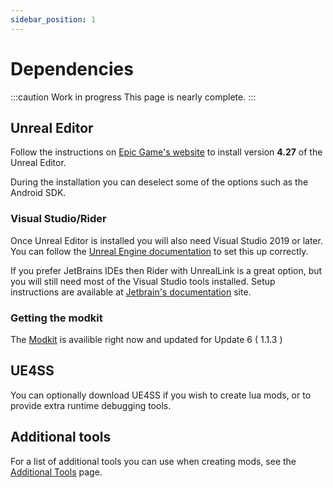```yaml
---
sidebar_position: 1
---
```


# Dependencies
:::caution Work in progress
This page is nearly complete.
:::

## Unreal Editor
Follow the instructions on [Epic Game's website](https://www.unrealengine.com/en-US/download) to install version **4.27** of the Unreal Editor.

During the installation you can deselect some of the options such as the Android SDK.

### Visual Studio/Rider
Once Unreal Editor is installed you will also need Visual Studio 2019 or later.
You can follow the [Unreal Engine documentation](https://docs.unrealengine.com/4.27/en-US/ProductionPipelines/DevelopmentSetup/VisualStudioSetup/) to set this up correctly.

If you prefer JetBrains IDEs then Rider with UnrealLink is a great option,
but you will still need most of the Visual Studio tools installed.
Setup instructions are available at [Jetbrain's documentation](https://www.jetbrains.com/help/rider/Unreal_Engine__Before_You_Start.html) site.

### Getting the modkit
The [Modkit](https://github.com/MoolahModding/MoolahProject) is availible right now and updated for Update 6 ( 1.1.3 )

## UE4SS
You can optionally download UE4SS if you wish to create lua mods,
or to provide extra runtime debugging tools.

## Additional tools
For a list of additional tools you can use when creating mods, see the [Additional Tools](/docs/additional-resources/tools) page.

